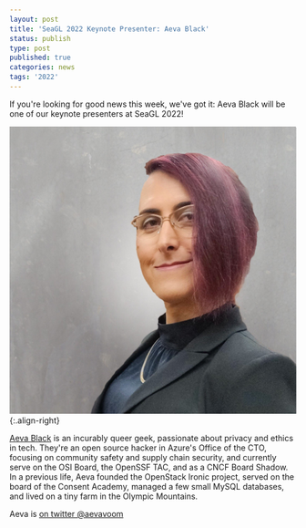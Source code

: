 ```yaml
---
layout: post
title: 'SeaGL 2022 Keynote Presenter: Aeva Black'
status: publish
type: post
published: true
categories: news
tags: '2022'
---
```


If you're looking for good news this week, we've got it: Aeva Black will be one of our keynote
presenters at SeaGL 2022!

![Aeva Black](/img/posts/2022_Keynote_Aeva.jpg){:.align-right}

[Aeva Black](https://aeva.online) is an incurably queer geek, passionate about privacy and ethics in
tech. They're an open source hacker in Azure's Office of the CTO, focusing on community safety and
supply chain security, and currently serve on the OSI Board, the OpenSSF TAC, and as a CNCF Board
Shadow. In a previous life, Aeva founded the OpenStack Ironic project, served on the board of the
Consent Academy, managed a few small MySQL databases, and lived on a tiny farm in the Olympic
Mountains.

Aeva is [on twitter @aevavoom](https://twitter.com/aevavoom)
